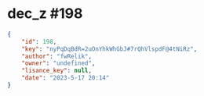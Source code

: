 
# dec_z #198
                
```JSON
{
    "id": 198,
    "key": "nyPqDqBdR=2uOnYhkWhGbJ#7rQhVlspdF@4tNiRz",
    "author": "fwRelik",
    "owner": "undefined",
    "lisance_key": null,
    "date": "2023-5-17 20:14"
}
```
    